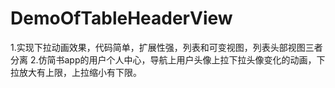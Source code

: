 # DemoOfTableHeaderView
1.实现下拉动画效果，代码简单，扩展性强，列表和可变视图，列表头部视图三者分离  2.仿简书app的用户个人中心，导航上用户头像上拉下拉头像变化的动画，下拉放大有上限，上拉缩小有下限。
